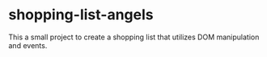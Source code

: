 # shopping-list-angels
This a small project to create a shopping list that utilizes DOM manipulation and events.
